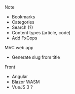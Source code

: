 Note

- Bookmarks
- Categories
- Search (?)
- Content types (article, code)
- Add FxCops

MVC web app
- Generate slug from title

Front

- Angular
- Blazor WASM
- VueJS 3 ?
